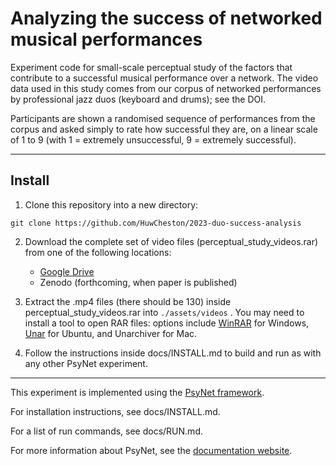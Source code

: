 # Analyzing the success of networked musical performances

Experiment code for small-scale perceptual study of the factors that contribute to a successful musical performance 
over a network. The video data used in this study comes from our corpus of networked performances by professional
jazz duos (keyboard and drums); see the DOI. 

Participants are shown a randomised sequence of performances from the corpus and asked simply to rate how successful 
they are, on a linear scale of 1 to 9 (with 1 = extremely unsuccessful, 9 = extremely successful). 

---

## Install

1. Clone this repository into a new directory:
```
git clone https://github.com/HuwCheston/2023-duo-success-analysis
```
2. Download the complete set of video files (perceptual_study_videos.rar) from one of the following locations:
    - [Google Drive](https://drive.google.com/file/d/1KV1gEgpNmrv68Q7ynlQvCDOBY_DcBAep/view?usp=sharing)
    - Zenodo (forthcoming, when paper is published)
3. Extract the .mp4 files (there should be 130) inside perceptual_study_videos.rar into `./assets/videos` .
   You may need to install a tool to open RAR files: options include
   [WinRAR](https://www.win-rar.com/start.html?&L=0) for Windows,  
   [Unar](https://theunarchiver.com/command-line) for Ubuntu,
   and Unarchiver for Mac.

4. Follow the instructions inside docs/INSTALL.md to build and run as with any other PsyNet experiment.

---

This experiment is implemented using the [PsyNet framework](https://www.psynet.dev/).

For installation instructions, see docs/INSTALL.md.

For a list of run commands, see docs/RUN.md.

For more information about PsyNet, see the [documentation website](https://psynetdev.gitlab.io/PsyNet/).
